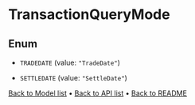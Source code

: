

# TransactionQueryMode

## Enum


* `TRADEDATE` (value: `"TradeDate"`)

* `SETTLEDATE` (value: `"SettleDate"`)



[Back to Model list](../README.md#documentation-for-models) &#8226; [Back to API list](../README.md#documentation-for-api-endpoints) &#8226; [Back to README](../README.md)


